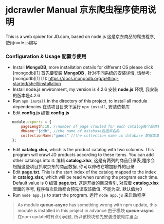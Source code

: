 ﻿jdcrawler Manual 京东爬虫程序使用说明
=========

This is a web spider for JD.com, based on node.js
这是京东商品的爬虫程序,使用node.js编写

### Configuration & Usage 配置与使用

- Install **MongoDB**, more installation details for different OS please click [mongodb][1]
  首先要安装 **MongoDB** , 针对不同系统的安装详情, 请参考: [mongodb][1]
[1]: https://docs.mongodb.org/getting-started/shell/installation
- Install node.js environment, my version is 4.2.6
  安装 **node.js** 环境, 我安装的版本是4.2.6
- Run `npm install` in the directory of this project, to install all module dependencies
  在该项目目录下运行 `npm install`, 安装依赖库
- Edit **config.js**
  编辑 **config.js**

```js
   module.exports = {
       pageLength:10, //number of page crawled for each catalog每个品类抓取的页数
       dbName:"jddb", //the name of database数据库名称
       collectionName:"goods" //the collection name in database 数据库集合名称
   };

```
- Edit **catalog.xlsx**, which is the product catalog with two columns. This program will crawl JD products according to these items. You can add other catalogs into it.
  编辑 **catalog.xlsx**, 这是有两列的商品目录表,程序会根据这些项目抓取京东的商品数据, 你可以修改它增加额外的目录.
- Edit **page.txt**. This is the start index of the catalog mapped to the index in **catalog.xlsx**, which will be read when running the program each time. Default value is 0
  编辑  **page.txt**. 这是开始的目录索引, 对应着 **catalog.xlsx** 里面的序号, 程序每次启动都会预先读取该数值, 不能为空. 默认值为0
- Run `node app.js` to start the program.
  运行 `node app.js` 来启动程序

> As module **queue-async** has something wrong with npm update, this module is installed in this project in advance
  由于模块 **queue-async** 在npm update时有点小问题, 所以该模块预先安装进依赖库里面
